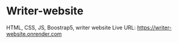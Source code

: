 # Writer-website
HTML, CSS, JS, Boostrap5, writer website 
Live URL: https://writer-website.onrender.com

